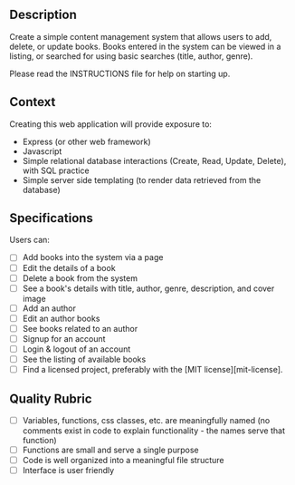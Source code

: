 ## Description

Create a simple content management system that allows users to add, delete, or update books.  Books entered in the system can be viewed in a listing, or searched for using basic searches (title, author, genre).

Please read the INSTRUCTIONS file for help on starting up.

## Context

Creating this web application will provide exposure to:
* Express (or other web framework)
* Javascript
* Simple relational database interactions (Create, Read, Update, Delete), with SQL practice
* Simple server side templating (to render data retrieved from the database)

## Specifications
Users can:
- [ ] Add books into the system via a page
- [ ] Edit the details of a book
- [ ] Delete a book from the system
- [ ] See a book's details with title, author, genre, description, and cover image
- [ ] Add an author
- [ ] Edit an author books
- [ ] See books related to an author
- [ ] Signup for an account
- [ ] Login & logout of an account
- [ ] See the listing of available books
- [ ] Find a licensed project, preferably with the [MIT license][mit-license].

## Quality Rubric

- [ ] Variables, functions, css classes, etc. are meaningfully named (no comments exist in code to explain functionality - the names serve that function)
- [ ] Functions are small and serve a single purpose
- [ ] Code is well organized into a meaningful file structure
- [ ] Interface is user friendly
